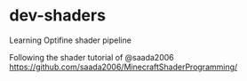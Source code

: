 # dev-shaders
Learning Optifine shader pipeline

Following the shader tutorial of @saada2006
https://github.com/saada2006/MinecraftShaderProgramming/
